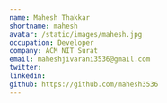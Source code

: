 ```yaml
---
name: Mahesh Thakkar
shortname: mahesh
avatar: /static/images/mahesh.jpg
occupation: Developer
company: ACM NIT Surat
email: maheshjivarani3536@gmail.com
twitter:
linkedin:
github: https://github.com/mahesh3536
---
```

